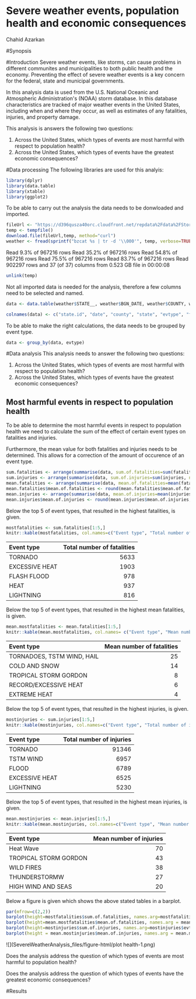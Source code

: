 # Severe weather events,  population health and economic consequences
Chahid Azarkan  

#Synopsis


#Introduction
Severe weather events, like storms, can cause problems in different communites and municipalities to both public health and the economy. Preventing the effect of severe weather events is a key concern for the federal, state and municipal governments.

In this analysis data is used from the U.S. National Oceanic and Atmospheric Administration's (NOAA) storm database. In this database characteristics are tracked of major weather events in the United States, including when and where they occur, as well as estimates of any fatalities, injuries, and property damage.

This analysis is answers the following two questions:

1. Across the United States, which types of events are most harmful with respect to population health?
2. Across the United States, which types of events have the greatest economic consequences?


#Data processing
The following libraries are used for this analyis:

```r
library(dplyr)
library(data.table)
library(xtable)
library(ggplot2)
```


To be able to carry out the analysis the data needs to be donwloaded and imported.

```r
fileUrl <- "https://d396qusza40orc.cloudfront.net/repdata%2Fdata%2FStormData.csv.bz2"
temp <- tempfile()
download.file(fileUrl,temp, method="curl")
weather <- fread(sprintf("bzcat %s | tr -d '\\000'", temp, verbose=TRUE))
```


Read 9.3% of 967216 rows
Read 35.2% of 967216 rows
Read 54.8% of 967216 rows
Read 75.5% of 967216 rows
Read 83.7% of 967216 rows
Read 902297 rows and 37 (of 37) columns from 0.523 GB file in 00:00:08

```r
unlink(temp)
```

Not all imported data is needed for the analysis, therefore a few columns need to be selected and named.

```r
data <- data.table(weather$STATE__, weather$BGN_DATE, weather$COUNTY, weather$STATE, weather$EVTYPE, weather$FATALITIES, weather$INJURIES, weather$PROPDMG, weather$PROPDMGEXP, weather$CROPDMG, weather$CROPDMGEXP, weather$REFNUM)

colnames(data) <- c("state.id", "date", "county", "state", "evtype", "fatalities", "injuries", "propdmg", "propdmg.exp", "cropdmg", "cropdmg.exp", "id")
```

To be able to make the right calculations, the data needs to be grouped by event type.


```r
data <- group_by(data, evtype)
```


#Data analysis
This analysis needs to answer the following two questions:

1. Across the United States, which types of events are most harmful with respect to population health?
2. Across the United States, which types of events have the greatest economic consequences?

## Most harmful events in respect to population health
To be able to determine the most harmful events in respect to population health we need to calculate the sum of the effect of certain event types on fatalities and injuries.

Furthermore, the mean value for both fatalities and injuries needs to be determined. This allows for a correction of the amount of occurence of an event type.  

```r
sum.fatalities <- arrange(summarise(data, sum.of.fatalities=sum(fatalities, na.rm = TRUE)), desc(sum.of.fatalities))
sum.injuries <- arrange(summarise(data, sum.of.injuries=sum(injuries, na.rm = TRUE)), desc(sum.of.injuries))
mean.fatalities <- arrange(summarise(data, mean.of.fatalities=mean(fatalities, na.rm = TRUE)), desc(mean.of.fatalities))
mean.fatalities$mean.of.fatalities <- round(mean.fatalities$mean.of.fatalities, digits=0)
mean.injuries <- arrange(summarise(data, mean.of.injuries=mean(injuries, na.rm = TRUE)), desc(mean.of.injuries))
mean.injuries$mean.of.injuries <- round(mean.injuries$mean.of.injuries, digits=0)
```

Below the top 5 of event types, that resulted in the highest fatalities, is given.

```r
mostfatalities <- sum.fatalities[1:5,]
knitr::kable(mostfatalities, col.names=c("Event type", "Total number of fatalities"), format ="html")
```

<table>
 <thead>
  <tr>
   <th style="text-align:left;"> Event type </th>
   <th style="text-align:right;"> Total number of fatalities </th>
  </tr>
 </thead>
<tbody>
  <tr>
   <td style="text-align:left;"> TORNADO </td>
   <td style="text-align:right;"> 5633 </td>
  </tr>
  <tr>
   <td style="text-align:left;"> EXCESSIVE HEAT </td>
   <td style="text-align:right;"> 1903 </td>
  </tr>
  <tr>
   <td style="text-align:left;"> FLASH FLOOD </td>
   <td style="text-align:right;"> 978 </td>
  </tr>
  <tr>
   <td style="text-align:left;"> HEAT </td>
   <td style="text-align:right;"> 937 </td>
  </tr>
  <tr>
   <td style="text-align:left;"> LIGHTNING </td>
   <td style="text-align:right;"> 816 </td>
  </tr>
</tbody>
</table>


Below the top 5 of event types, that resulted in the highest mean fatalities, is given.

```r
mean.mostfatalities <- mean.fatalities[1:5,]
knitr::kable(mean.mostfatalities, col.names= c("Event type", "Mean number of fatalities"), format ="html")
```

<table>
 <thead>
  <tr>
   <th style="text-align:left;"> Event type </th>
   <th style="text-align:right;"> Mean number of fatalities </th>
  </tr>
 </thead>
<tbody>
  <tr>
   <td style="text-align:left;"> TORNADOES, TSTM WIND, HAIL </td>
   <td style="text-align:right;"> 25 </td>
  </tr>
  <tr>
   <td style="text-align:left;"> COLD AND SNOW </td>
   <td style="text-align:right;"> 14 </td>
  </tr>
  <tr>
   <td style="text-align:left;"> TROPICAL STORM GORDON </td>
   <td style="text-align:right;"> 8 </td>
  </tr>
  <tr>
   <td style="text-align:left;"> RECORD/EXCESSIVE HEAT </td>
   <td style="text-align:right;"> 6 </td>
  </tr>
  <tr>
   <td style="text-align:left;"> EXTREME HEAT </td>
   <td style="text-align:right;"> 4 </td>
  </tr>
</tbody>
</table>


Below the top 5 of event types, that resulted in the highest injuries, is given.

```r
mostinjuries <- sum.injuries[1:5,]
knitr::kable(mostinjuries, col.names=c("Event type", "Total number of injuries"), format ="html")
```

<table>
 <thead>
  <tr>
   <th style="text-align:left;"> Event type </th>
   <th style="text-align:right;"> Total number of injuries </th>
  </tr>
 </thead>
<tbody>
  <tr>
   <td style="text-align:left;"> TORNADO </td>
   <td style="text-align:right;"> 91346 </td>
  </tr>
  <tr>
   <td style="text-align:left;"> TSTM WIND </td>
   <td style="text-align:right;"> 6957 </td>
  </tr>
  <tr>
   <td style="text-align:left;"> FLOOD </td>
   <td style="text-align:right;"> 6789 </td>
  </tr>
  <tr>
   <td style="text-align:left;"> EXCESSIVE HEAT </td>
   <td style="text-align:right;"> 6525 </td>
  </tr>
  <tr>
   <td style="text-align:left;"> LIGHTNING </td>
   <td style="text-align:right;"> 5230 </td>
  </tr>
</tbody>
</table>


Below the top 5 of event types, that resulted in the highest mean injuries, is given.

```r
mean.mostinjuries <- mean.injuries[1:5,]
knitr::kable(mean.mostinjuries, col.names=c("Event type", "Mean number of injuries"), format ="html")
```

<table>
 <thead>
  <tr>
   <th style="text-align:left;"> Event type </th>
   <th style="text-align:right;"> Mean number of injuries </th>
  </tr>
 </thead>
<tbody>
  <tr>
   <td style="text-align:left;"> Heat Wave </td>
   <td style="text-align:right;"> 70 </td>
  </tr>
  <tr>
   <td style="text-align:left;"> TROPICAL STORM GORDON </td>
   <td style="text-align:right;"> 43 </td>
  </tr>
  <tr>
   <td style="text-align:left;"> WILD FIRES </td>
   <td style="text-align:right;"> 38 </td>
  </tr>
  <tr>
   <td style="text-align:left;"> THUNDERSTORMW </td>
   <td style="text-align:right;"> 27 </td>
  </tr>
  <tr>
   <td style="text-align:left;"> HIGH WIND AND SEAS </td>
   <td style="text-align:right;"> 20 </td>
  </tr>
</tbody>
</table>

Below a figure is given which shows the above stated tables in a barplot.

```r
par(mfrow=c(2,2))
barplot(height=mostfatalities$sum.of.fatalities, names.arg=mostfatalities$evtype, cex.names=.8, xlab="Event types", ylab = "Total amount of fatalities")
barplot(height=mean.mostfatalities$mean.of.fatalities, names.arg = mean.mostfatalities$evtype, cex.names=.8, xlab="Event types", ylab = "Mean of fatalities")
barplot(height=mostinjuries$sum.of.injuries, names.arg=mostinjuries$evtype, cex.names=.8, xlab="Event types", ylab = "Total amount of injuries")
barplot(height = mean.mostinjuries$mean.of.injuries, names.arg = mean.mostinjuries$evtype, cex.names=.8, xlab="Event types", ylab = "Mean of injuries")
```

![](SevereWeatherAnalysis_files/figure-html/plot health-1.png)








Does the analysis address the question of which types of events are most harmful to population health?







Does the analysis address the question of which types of events have the greatest economic consequences?


#Results







